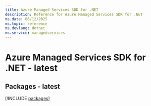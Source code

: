 ```yaml
---
title: Azure Managed Services SDK for .NET
description: Reference for Azure Managed Services SDK for .NET
ms.date: 06/12/2025
ms.topic: reference
ms.devlang: dotnet
ms.service: managedservices
---
```

# Azure Managed Services SDK for .NET - latest
## Packages - latest
[!INCLUDE [packages](managed-services-index.md)]